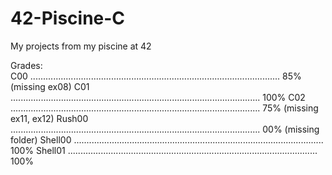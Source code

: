 # 42-Piscine-C
My projects from my piscine at 42

Grades:                                                                                                                            
C00       ...................................................................................................   85%    (missing ex08)
C01       ...................................................................................................  100%
C02       ...................................................................................................   75%    (missing ex11, ex12)
Rush00    ...................................................................................................   00%    (missing folder)
Shell00   ...................................................................................................   100%
Shell01   ...................................................................................................   100%
